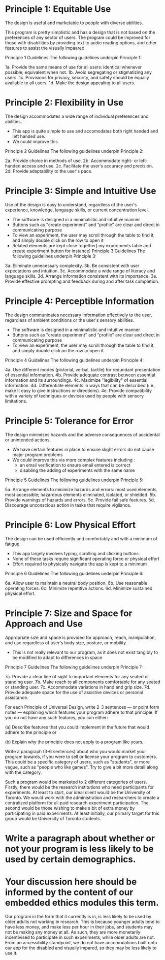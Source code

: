 

# Principle 1: Equitable Use
The design is useful and marketable to people with diverse abilities.

This program is pretty simplistic and has a design that is not based on the preferences of any sector of users.
The program could be improved for those with disabilities by providing text to audio reading options, and other features to assist the visually impaared.



Principle 1 Guidelines
The following guidelines underpin Principle 1:

1a. Provide the same means of use for all users: identical whenever possible; equivalent when not.
1b. Avoid segregating or stigmatizing any users.
1c. Provisions for privacy, security, and safety should be equally available to all users.
1d. Make the design appealing to all users.
# Principle 2: Flexibility in Use
The design accommodates a wide range of individual preferences and abilities.

- This app is quite simple to use and accomodates both right handed and left handed use. 
- We could improve this 

Principle 2 Guidelines
The following guidelines underpin Principle 2:

2a. Provide choice in methods of use.
2b. Accommodate right- or left-handed access and use.
2c. Facilitate the user's accuracy and precision.
2d. Provide adaptability to the user's pace.
# Principle 3: Simple and Intuitive Use
Use of the design is easy to understand, regardless of the user's experience, knowledge, language skills, or current concentration level.
- The software is designed in a minimalistic and intuitive manner
- Buttons such as "create experiment" and "profile" are clear and direct in communicating purpose
- To view an experiment, the user may scroll through the table to find it, and simply double click on the row to open it
- Related elements are kept close together( my experiments table and create experiment button for instance)
Principle 3 Guidelines
The following guidelines underpin Principle 3:

3a. Eliminate unnecessary complexity.
3b. Be consistent with user expectations and intuition.
3c. Accommodate a wide range of literacy and language skills.
3d. Arrange information consistent with its importance.
3e. Provide effective prompting and feedback during and after task completion.
# Principle 4: Perceptible Information
The design communicates necessary information effectively to the user, regardless of ambient conditions or the user's sensory abilities.
- The software is designed in a minimalistic and intuitive manner
- Buttons such as "create experiment" and "profile" are clear and direct in communicating purpose
- To view an experiment, the user may scroll through the table to find it, and simply double click on the row to open it


Principle 4 Guidelines
The following guidelines underpin Principle 4:

4a. Use different modes (pictorial, verbal, tactile) for redundant presentation of essential information.
4b. Provide adequate contrast between essential information and its surroundings.
4c. Maximize "legibility" of essential information.
4d. Differentiate elements in ways that can be described (i.e., make it easy to give instructions or directions).
4e. Provide compatibility with a variety of techniques or devices used by people with sensory limitations.
# Principle 5: Tolerance for Error
The design minimizes hazards and the adverse consequences of accidental or unintended actions.
- We have certain features in place to ensure slight errors do not cause major program problems
- We could improve this via more complex features including :
  - an email verification to ensure email entered is correct
  - disabling the adding of experiments with the same name

Principle 5 Guidelines
The following guidelines underpin Principle 5:



5a. Arrange elements to minimize hazards and errors: most used elements, most accessible; hazardous elements eliminated, isolated, or shielded.
5b. Provide warnings of hazards and errors.
5c. Provide fail safe features.
5d. Discourage unconscious action in tasks that require vigilance.
# Principle 6: Low Physical Effort
The design can be used efficiently and comfortably and with a minimum of fatigue.

- This app largely involves typing, scrolling and clicking buttons. 
- None of these tasks require significant operating force or physical effort
- Effort required to physically navigate the app is kept to a minimum


Principle 6 Guidelines
The following guidelines underpin Principle 6:

6a. Allow user to maintain a neutral body position.
6b. Use reasonable operating forces.
6c. Minimize repetitive actions.
6d. Minimize sustained physical effort.
# Principle 7: Size and Space for Approach and Use
Appropriate size and space is provided for approach, reach, manipulation, and use regardless of user's body size, posture, or mobility.
- This is not really relevant to our program, as it does not exist tangibly to be modified to adapt to differences in space


Principle 7 Guidelines
The following guidelines underpin Principle 7:

7a. Provide a clear line of sight to important elements for any seated or standing user.
7b. Make reach to all components comfortable for any seated or standing user.
7c. Accommodate variations in hand and grip size.
7d. Provide adequate space for the use of assistive devices or personal assistance.



For each Principle of Universal Design, write 2-3 sentences — or point form notes — explaining which features your program adhere to that principle. 
If you do not have any such features, you can either:

(a) Describe features that you could implement in the future that would adhere to the principle or

(b) Explain why the principle does not apply to a program like yours.

Write a paragraph (3-6 sentences) about who you would market your program towards, if you were to sell or license your program to customers. 
This could be a specific category of users, such as "students", or more vague, such as "people who like games". 
Try to give a bit more detail along with the category.

Such a program would be marketed to 2 different categories of users. 
Firstly, there would be the research institutions who need participants for experiments. 
At least to start, our ideal client would be the University of Toronto.
We would work with the administration and researchers to create a centralized platform for all paid research experiment participation.
The second would be those wishing to make a bit of extra money by participating in paid experiments.
At least initially, our primary target for this group would be University of Toronto students.

# Write a paragraph about whether or not your program is less likely to be used by certain demographics. 
# Your discussion here should be informed by the content of our embedded ethics modules this term.

Our program in the form that it currently is in, is less likely to be used by older adults not working in research.
This is because younger adults tend to have less money, and make less per hour in their jobs, and students may not be making any money at all.
As such, they are more monetarily incentivised to participate in such experiments, while older adults are not.
From an accessibility standpoint, we do not have accomodations built onto our app for the disabled and visually impared, so they may be less likely to use it.
